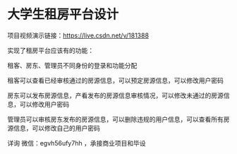 # 大学生租房平台设计

项目视频演示链接：https://live.csdn.net/v/181388

实现了租房平台应该有的功能：

租客、房东、管理员不同身份的登录和功能分配

租客可以查看已经审核通过的房源信息，可以预定房源信息，可以修改用户密码

房东可以发布房源信息，产看发布的房源信息审核情况，可以修改未通过的房源信息，可以修改用户密码

管理员可以审核房东发布的房源信息，可以删除违规的用户信息，可以查看所有房源信息，可以修改自己的用户密码

详询 微信：egvh56ufy7hh ，承接商业项目和毕设
